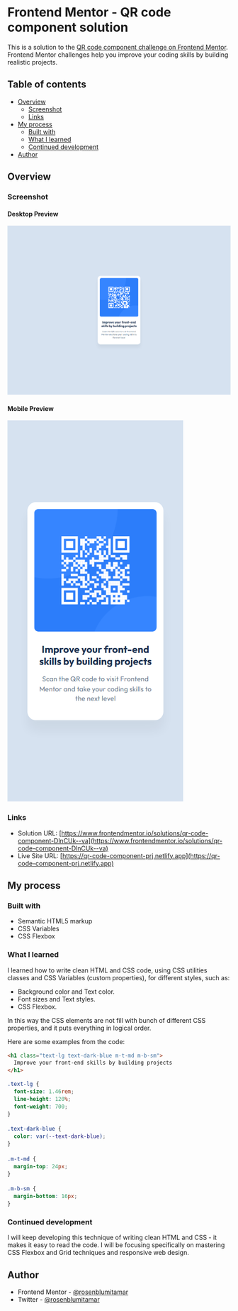 # Frontend Mentor - QR code component solution

This is a solution to the [QR code component challenge on Frontend Mentor](https://www.frontendmentor.io/challenges/qr-code-component-iux_sIO_H). Frontend Mentor challenges help you improve your coding skills by building realistic projects.

## Table of contents

- [Overview](#overview)
  - [Screenshot](#screenshot)
  - [Links](#links)
- [My process](#my-process)
  - [Built with](#built-with)
  - [What I learned](#what-i-learned)
  - [Continued development](#continued-development)
- [Author](#author)

## Overview

### Screenshot

#### Desktop Preview

![Desktop Preview](/images/desktop-preview.png)

#### Mobile Preview

![Mobile Preview](/images/mobile-preview.png)

### Links

- Solution URL: [https://www.frontendmentor.io/solutions/qr-code-component-DlnCUk--va](https://www.frontendmentor.io/solutions/qr-code-component-DlnCUk--va)
- Live Site URL: [https://qr-code-component-prj.netlify.app](https://qr-code-component-prj.netlify.app)

## My process

### Built with

- Semantic HTML5 markup
- CSS Variables
- CSS Flexbox

### What I learned

I learned how to write clean HTML and CSS code, using CSS utilities classes and CSS Variables (custom properties), for different styles, such as:

- Background color and Text color.
- Font sizes and Text styles.
- CSS Flexbox.

In this way the CSS elements are not fill with bunch of different CSS properties, and it puts everything in logical order.

Here are some examples from the code:

```html
<h1 class="text-lg text-dark-blue m-t-md m-b-sm">
  Improve your front-end skills by building projects
</h1>
```

```css
.text-lg {
  font-size: 1.46rem;
  line-height: 120%;
  font-weight: 700;
}

.text-dark-blue {
  color: var(--text-dark-blue);
}

.m-t-md {
  margin-top: 24px;
}

.m-b-sm {
  margin-bottom: 16px;
}
```

### Continued development

I will keep developing this technique of writing clean HTML and CSS - it makes it easy to read the code.
I will be focusing specifically on mastering CSS Flexbox and Grid techniques and responsive web design.

## Author

- Frontend Mentor - [@rosenblumitamar](https://www.frontendmentor.io/profile/rosenblumitamar)
- Twitter - [@rosenblumitamar](https://x.com/ItamarRosenblum)
